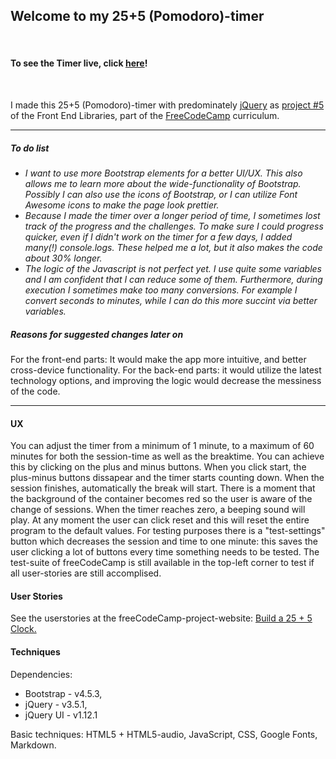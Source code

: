 ## Welcome to my 25+5 (Pomodoro)-timer
<br>

#### To see the Timer live, click **[here](https://gerard-b.github.io/Gerard-B-fcc-pomodoro-timer/)**!
<br>

I made this 25+5 (Pomodoro)-timer with predominately [jQuery](https://jquery.com/) as [project #5](https://www.freecodecamp.org/learn/front-end-libraries/front-end-libraries-projects/build-a-25--5-clock) of the Front End Libraries, part of the [FreeCodeCamp](https://www.freecodecamp.org/) curriculum.

---
##### To do list
- _I want to use more Bootstrap elements for a better UI/UX. This also allows me to learn more about the wide-functionality of Bootstrap. Possibly I can also use the icons of Bootstrap, or I can utilize Font Awesome icons to make the page look prettier._
- _Because I made the timer over a longer period of time, I sometimes lost track of the progress and the challenges. To make sure I could progress quicker, even if I didn't work on the timer for a few days, I added many(!) console.logs. These helped me a lot, but it also makes the code about 30% longer._
- _The logic of the Javascript is not perfect yet. I use quite some variables and I am confident that I can reduce some of them. Furthermore, during execution I sometimes make too many conversions. For example I convert seconds to minutes, while I can do this more succint via better variables._

##### Reasons for suggested changes later on
For the front-end parts: It would make the app more intuitive, and better cross-device functionality.
For the back-end parts: it would utilize the latest technology options, and improving the logic would decrease the messiness of the code.

---
#### UX
You can adjust the timer from a minimum of 1 minute, to a maximum of 60 minutes for both the session-time as well as the breaktime. You can achieve this by clicking on the plus and minus buttons.
When you click start, the plus-minus buttons dissapear and the timer starts counting down.
When the session finishes, automatically the break will start. There is a moment that the background of the container becomes red so the user is aware of the change of sessions.
When the timer reaches zero, a beeping sound will play.
At any moment the user can click reset and this will reset the entire program to the default values.
For testing purposes there is a "test-settings" button which decreases the session and time to one minute: this saves the user clicking a lot of buttons every time something needs to be tested.
The test-suite of freeCodeCamp is still available in the top-left corner to test if all user-stories are still accomplised.

#### User Stories

See the userstories at the freeCodeCamp-project-website: [Build a 25 + 5 Clock.](https://www.freecodecamp.org/learn/front-end-libraries/front-end-libraries-projects/build-a-25--5-clock)

#### Techniques
Dependencies:
- Bootstrap - v4.5.3,
- jQuery - v3.5.1,
- jQuery UI - v1.12.1

Basic techniques: HTML5 + HTML5-audio, JavaScript, CSS, Google Fonts, Markdown.
